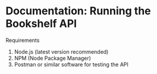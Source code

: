 # Documentation: Running the Bookshelf API

Requirements
1. Node.js (latest version recommended)
2. NPM (Node Package Manager)
3. Postman or similar software for testing the API
